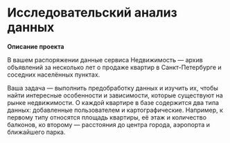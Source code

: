 # Исследовательский анализ данных
**Описание проекта**

В вашем распоряжении данные сервиса Недвижимость — архив объявлений за несколько лет о продаже квартир в Санкт-Петербурге и соседних населённых пунктах.

Ваша задача — выполнить предобработку данных и изучить их, чтобы найти интересные особенности и зависимости, которые существуют на рынке недвижимости.
О каждой квартире в базе содержится два типа данных: добавленные пользователем и картографические. Например, к первому типу относятся площадь квартиры, её этаж и количество балконов, ко второму — расстояния до центра города, аэропорта и ближайшего парка.
